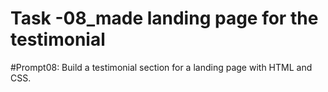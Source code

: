 # Task -08_made landing page for the testimonial

#Prompt08: Build a testimonial section for a landing page with HTML and CSS.
